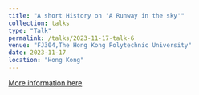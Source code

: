 ```yaml
---
title: "A short History on 'A Runway in the sky'"
collection: talks
type: "Talk"
permalink: /talks/2023-11-17-talk-6
venue: "FJ304,The Hong Kong Polytechnic University"
date: 2023-11-17
location: "Hong Kong"
---
```


[More information here](https://www.polyu.edu.hk/aae/news-and-events/event/2023/11/17--research-seminar---dr-dan-nung-ing/)



